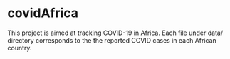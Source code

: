 # covidAfrica
This project is aimed at tracking COVID-19 in Africa. Each file under data/ directory corresponds to the the reported COVID cases in each African country.
